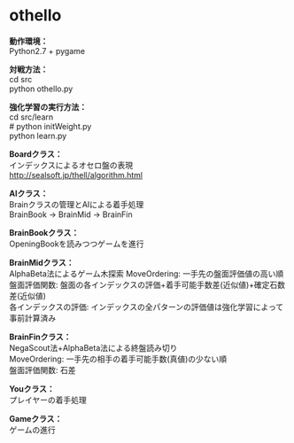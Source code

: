 # othello

<b>動作環境：</b><br>
Python2.7 + pygame

<b>対戦方法：</b><br>
cd src<br>
python othello.py<br>

<b>強化学習の実行方法：</b><br>
cd src/learn<br>
\# python initWeight.py<br>
python learn.py<br>

<b>Boardクラス：</b><br>
インデックスによるオセロ盤の表現<br>
http://sealsoft.jp/thell/algorithm.html<br>

<b>AIクラス：</b><br>
Brainクラスの管理とAIによる着手処理<br>
BrainBook -> BrainMid -> BrainFin<br>

<b>BrainBookクラス：</b><br>
OpeningBookを読みつつゲームを進行<br>

<b>BrainMidクラス：</b><br>
AlphaBeta法によるゲーム木探索
MoveOrdering: 一手先の盤面評価値の高い順<br>
盤面評価関数: 盤面の各インデックスの評価+着手可能手数差(近似値)+確定石数差(近似値)<br>
各インデックスの評価: インデックスの全パターンの評価値は強化学習によって事前計算済み<br>

<b>BrainFinクラス：</b><br>
NegaScout法+AlphaBeta法による終盤読み切り<br>
MoveOrdering: 一手先の相手の着手可能手数(真値)の少ない順<br>
盤面評価関数: 石差<br>

<b>Youクラス：</b><br>
プレイヤーの着手処理<br>

<b>Gameクラス：</b><br>
ゲームの進行<br>
